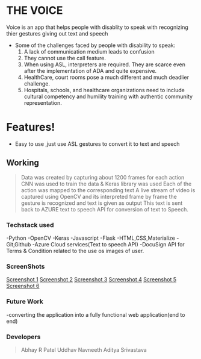 # THE VOICE
Voice is an app that helps people with disablity to speak with recognizing thier gestures giving out text and speech

  - Some of the challenges faced by people with disability to speak:
	1. A lack of communication medium leads to confusion
	2. They cannot use the call feature.
	3. When using ASL, interpreters are required. They are scarce even after the implementation of ADA and quite expensive.
	4. HealthCare, court rooms pose a much different and much deadlier challenge.
	5. Hospitals, schools, and healthcare organizations need to include cultural competency and humility training with authentic community representation.
 

# Features!

  - Easy to use ,just use ASL gestures to convert it to text and speech

## Working

> Data was created by capturing about 1200 frames for each action
> CNN was  used to train the data & Keras library was used
> Each of the action was mapped to the corresponding text
> A live stream of video is captured using OpenCV and its interpreted frame by frame
> the gesture is recognized and text is given as output
> This text is sent back to AZURE text to speech API for conversion of text to Speech.


### Techstack used
-Python
-OpenCV
-Keras
-Javascript
-Flask
-HTML,CSS,Materialize
-Git,Github
-Azure Cloud services(Text to speech API)
-DocuSign API for Terms & Condition related to the use os images of user.

### ScreenShots

[Screenshot 1](screen1.jpeg)
[Screenshot 2](screen2.jpeg)
[Screenshot 3](screen3.jpeg)
[Screenshot 4](screen4.jpeg)
[Screenshot 5](screen5.jpeg)
[Screenshot 6](love.jpeg)




### Future Work
-converting the application into a fully functional web application(end to end)


### Developers

>Abhay R Patel
>Uddhav Navneeth
>Aditya Srivastava






